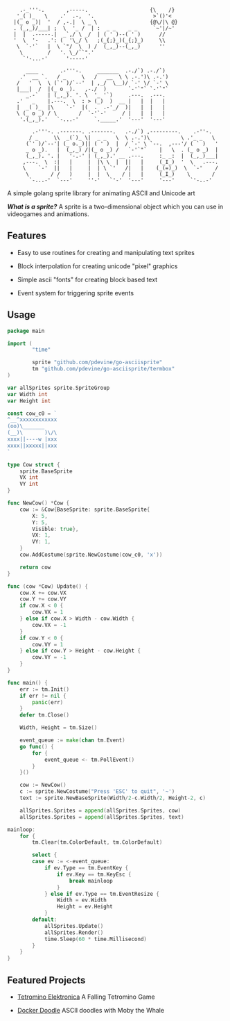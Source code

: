 ```
    .-_'''-.       ,-----.                    {\    /}
   '_( )_   \    .'  .-,  '.                   >`()'<
  |(_ o _)|  '  / ,-.|  \ _ \                 {@\/|\ @}
  . (_,_)/___| ;  \  '_ /  | :  _ _    _ _     `~'|/~'
  |  |  .-----.|  _`,/ \ _/  | ( ' )--( ' )      //
  '  \  '-   .': (  '\_/ \   ;(_{;}_)(_{;}_)     \\
   \  `-'`   |  \ `"/  \  ) /  (_,_)--(_,_)      ''
    \        /   '. \_/``".'                 
     `'-...-'      '-----'                   
  
      ____       .-'''-.     _______  .-./`) .-./`)
    .'  __ `.   / _     \   /   __  \ \ .-.')\ .-.')
   /   '  \  \ (`' )/`--'  | ,_/  \__)/ `-' \/ `-' \
   |___|  /  |(_ o _).   ,-./  )       `-'`"` `-'`"`
      _.-`   | (_,_). '. \  '_ '`)     .---.  .---.
   .'   _    |.---.  \  : > (_)  )  __ |   |  |   |
   |  _( )_  |\    `-'  |(  .  .-'_/  )|   |  |   |
   \ (_ o _) / \       /  `-'`-'     / |   |  |   |
    '.(_,_).'   `-...-'     `._____.'  '---'  '---'

        .-'''-. .-------. .-------.   .-./`) ,---------.    .-''-.   
       / _     \\  _(`)_ \|  _ _   \  \ .-.')\          \ .'_ _   \  
      (`' )/`--'| (_ o._)|| ( ' )  |  / `-' \ `--.  ,---'/ ( ` )   ' 
      _ o _).   |  (_,_) /|(_ o _) /   `-'`"`    |   \  . (_ o _)  | 
      (_,_). '. |   '-.-' | (_,_).' __ .---.     :_ _:  |  (_,_)___| 
     ,---.  \  :|   |     |  |\ \  |  ||   |     (_I_)  '  \   .---. 
     \    `-'  ||   |     |  | \ `'   /|   |    (_(=)_)  \  `-'    / 
      \       / /   )     |  |  \    / |   |     (_I_)    \       /  
       `-...-'  `---'     ''-'   `'-'  '---'     '---'     `'-..-'   

```

A simple golang sprite library for animating ASCII and Unicode art

***What is a sprite?*** A sprite is a two-dimensional object which you can use in videogames and animations.

## Features


 * Easy to use routines for creating and manipulating text sprites

 * Block interpolation for creating unicode "pixel" graphics

 * Simple ascii "fonts" for creating block based text

 * Event system for triggering sprite events


## Usage

```go
package main

import (
        "time"

        sprite "github.com/pdevine/go-asciisprite"
        tm "github.com/pdevine/go-asciisprite/termbox"
)

var allSprites sprite.SpriteGroup
var Width int
var Height int

const cow_c0 = `
^__^xxxxxxxxxxxx
(oo)\_______
(__)\       )\/\
xxxx||----w |xxx
xxxx||xxxxx||xxx
`

type Cow struct {
	sprite.BaseSprite
	VX int
	VY int
}

func NewCow() *Cow {
	cow := &Cow{BaseSprite: sprite.BaseSprite{
		X: 5,
		Y: 5,
		Visible: true},
		VX: 1,
		VY: 1,
	}
	cow.AddCostume(sprite.NewCostume(cow_c0, 'x'))

	return cow
}

func (cow *Cow) Update() {
	cow.X += cow.VX
	cow.Y += cow.VY
	if cow.X < 0 {
		cow.VX = 1
	} else if cow.X > Width - cow.Width {
		cow.VX = -1
	}
	if cow.Y < 0 {
		cow.VY = 1
	} else if cow.Y > Height - cow.Height {
		cow.VY = -1
	}
}

func main() {
	err := tm.Init()
	if err != nil {
		panic(err)
	}
	defer tm.Close()

	Width, Height = tm.Size()

	event_queue := make(chan tm.Event)
	go func() {
		for {
			event_queue <- tm.PollEvent()
		}
	}()

	cow := NewCow()
	c := sprite.NewCostume("Press 'ESC' to quit", '~')
	text := sprite.NewBaseSprite(Width/2-c.Width/2, Height-2, c)

	allSprites.Sprites = append(allSprites.Sprites, cow)
	allSprites.Sprites = append(allSprites.Sprites, text)

mainloop:
	for {
		tm.Clear(tm.ColorDefault, tm.ColorDefault)

		select {
		case ev := <-event_queue:
			if ev.Type == tm.EventKey {
				if ev.Key == tm.KeyEsc {
					break mainloop
				}
			} else if ev.Type == tm.EventResize {
				Width = ev.Width
				Height = ev.Height
			}
		default:
			allSprites.Update()
			allSprites.Render()
			time.Sleep(60 * time.Millisecond)
		}
	}
}
```

## Featured Projects

 * [Tetromino Elektronica](https://github.com/pdevine/tetromino) A Falling Tetromino Game

 * [Docker Doodle](https://github.com/docker/doodle) ASCII doodles with Moby the Whale



